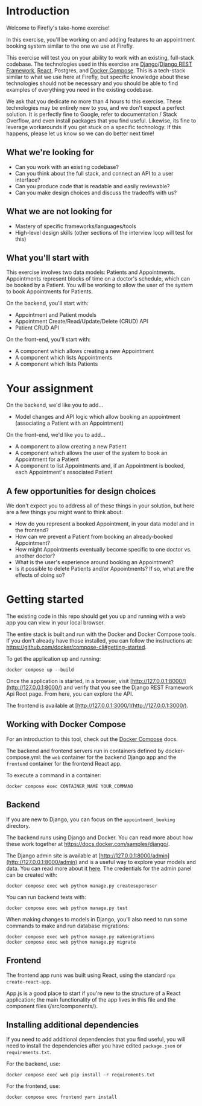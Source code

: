 # Introduction

Welcome to Firefly's take-home exercise!

In this exercise, you'll be working on and adding features to an appointment booking system similar to the one we use at Firefly.

This exercise will test you on your ability to work with an existing, full-stack codebase. The technologies used in this exercise are [Django](https://www.djangoproject.com/)/[Django REST Framework](https://www.django-rest-framework.org/), [React](https://reactjs.org/), Postgres, and [Docker Compose](https://docs.docker.com/compose/). This is a tech-stack similar to what we use here at Firefly, but specific knowledge about these technologies should not be necessary and you should be able to find examples of everything you need in the existing codebase.

We ask that you dedicate no more than 4 hours to this exercise. These technologies may be entirely new to you, and we don't expect a perfect solution. It is perfectly fine to Google, refer to documentation / Stack Overflow, and even install packages that you find useful. Likewise, its fine to leverage workarounds if you get stuck on a specific technology. If this happens, please let us know so we can do better next time!

## What we're looking for

- Can you work with an existing codebase?
- Can you think about the full stack, and connect an API to a user interface?
- Can you produce code that is readable and easily reviewable?
- Can you make design choices and discuss the tradeoffs with us?

## What we are not looking for

- Mastery of specific frameworks/languages/tools
- High-level design skills (other sections of the interview loop will test for this)

## What you'll start with

This exercise involves two data models: Patients and Appointments. Appointments represent blocks of time on a doctor's schedule, which can be booked by a Patient. You will be working to allow the user of the system to book Appointments for Patients.

On the backend, you'll start with:

- Appointment and Patient models
- Appointment Create/Read/Update/Delete (CRUD) API
- Patient CRUD API

On the front-end, you'll start with:

- A component which allows creating a new Appointment
- A component which lists Appointments
- A component which lists Patients

# Your assignment

On the backend, we'd like you to add...

- Model changes and API logic which allow booking an appointment (associating a Patient with an Appointment)

On the front-end, we'd like you to add...

- A component to allow creating a new Patient
- A component which allows the user of the system to book an Appointment for a Patient
- A component to list Appointments and, if an Appointment is booked, each Appointment's associated Patient

## A few opportunities for design choices

We don't expect you to address all of these things in your solution, but here are a few things you might want to think about:

- How do you represent a booked Appointment, in your data model and in the frontend?
- How can we prevent a Patient from booking an already-booked Appointment?
- How might Appointments eventually become specific to one doctor vs. another doctor?
- What is the user's experience around booking an Appointment?
- Is it possible to delete Patients and/or Appointments? If so, what are the effects of doing so?

# Getting started

The existing code in this repo should get you up and running with a web app you can view in your local browser.

The entire stack is built and run with the Docker and Docker Compose tools. If you don't already have those installed, you can follow the instructions at: https://github.com/docker/compose-cli#getting-started.

To get the application up and running:

```shell
docker compose up --build
```

Once the application is started, in a browser, visit [http://127.0.0.1:8000/](http://127.0.0.1:8000/) and verify that you see the Django REST Framework Api Root page. From here, you can explore the API.

The frontend is available at [http://127.0.0.1:3000/](http://127.0.0.1:3000/).

## Working with Docker Compose

For an introduction to this tool, check out the [Docker Compose](https://docs.docker.com/compose/) docs.

The backend and frontend servers run in containers defined by docker-compose.yml: the `web` container for the backend Django app and the `frontend` container for the frontend React app.

To execute a command in a container:

```
docker compose exec CONTAINER_NAME YOUR_COMMAND
```

## Backend

If you are new to Django, you can focus on the `appointment_booking` directory.

The backend runs using Django and Docker. You can read more about how these work together at https://docs.docker.com/samples/django/.

The Django admin site is available at [http://127.0.0.1:8000/admin](http://127.0.0.1:8000/admin) and is a useful way to explore your models and data. You can read more about it [here](https://docs.djangoproject.com/en/3.2/ref/contrib/admin/). The credentials for the admin panel can be created with:

```shell
docker compose exec web python manage.py createsuperuser
```

You can run backend tests with:

```shell
docker compose exec web python manage.py test
```

When making changes to models in Django, you'll also need to run some commands to make and run database migrations:

```shell
docker compose exec web python manage.py makemigrations
docker compose exec web python manage.py migrate
```

## Frontend

The frontend app runs was built using React, using the standard `npx create-react-app`.

App.js is a good place to start if you're new to the structure of a React application; the main functionality of the app lives in this file and the component files (/src/components/).

## Installing additional dependencies

If you need to add additional dependencies that you find useful, you will need to install the dependencies after you have edited `package.json` or `requirements.txt`.

For the backend, use:
```shell
docker compose exec web pip install -r requirements.txt
```

For the frontend, use:
```shell
docker compose exec frontend yarn install
```
